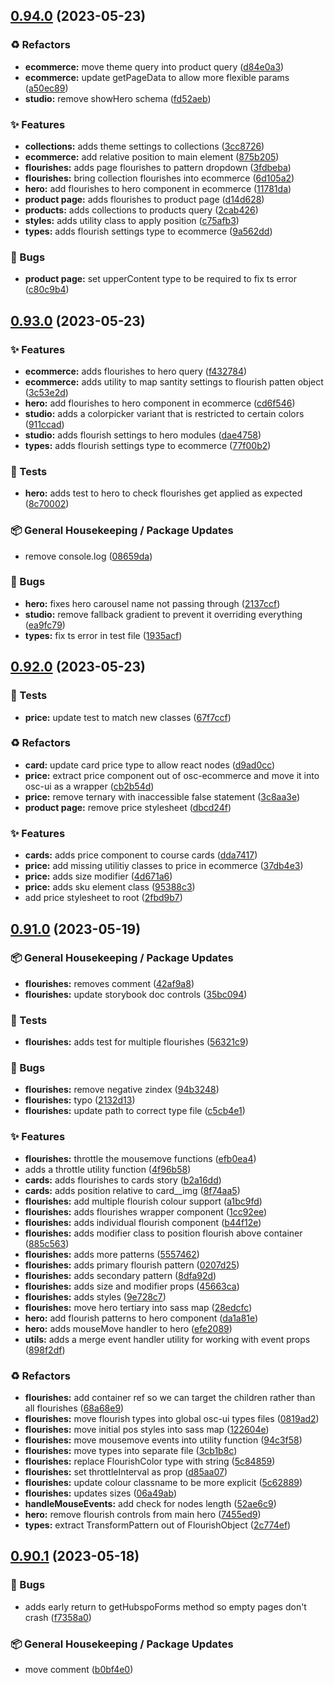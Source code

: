 ## [0.94.0](https://github.com/Open-Study-College/osc/compare/v0.93.0...v0.94.0) (2023-05-23)


### ♻️ Refactors

* **ecommerce:** move theme query into product query ([d84e0a3](https://github.com/Open-Study-College/osc/commit/d84e0a34ae1269c77bfea21b2e17fc6cd333785f))
* **ecommerce:** update getPageData to allow more flexible params ([a50ec89](https://github.com/Open-Study-College/osc/commit/a50ec8922f9a348907fbabab2052d988c96ed01e))
* **studio:** remove showHero schema ([fd52aeb](https://github.com/Open-Study-College/osc/commit/fd52aeb8b1d67eb344f35792f4f0c6d1308ca58e))


### ✨ Features

* **collections:** adds theme settings to collections ([3cc8726](https://github.com/Open-Study-College/osc/commit/3cc872651ccdd006ddb57425e60de02652ca72c3))
* **ecommerce:** add relative position to main element ([875b205](https://github.com/Open-Study-College/osc/commit/875b205d89086019e6e18a4c6007fcda56caec02))
* **flourishes:** adds page flourishes to pattern dropdown ([3fdbeba](https://github.com/Open-Study-College/osc/commit/3fdbeba7144552bab6438074cc6b281c1e42691f))
* **flourishes:** bring collection flourishes into ecommerce ([6d105a2](https://github.com/Open-Study-College/osc/commit/6d105a2afc607c89d730bebf1a49f00f83ef568f))
* **hero:** add flourishes to hero component in ecommerce ([11781da](https://github.com/Open-Study-College/osc/commit/11781da1d5ca0333e9bb2e4b922d62e6f6765850))
* **product page:** adds flourishes to product page ([d14d628](https://github.com/Open-Study-College/osc/commit/d14d628974e60ea1e68a46436cc95939bac3a019))
* **products:** adds collections to products query ([2cab426](https://github.com/Open-Study-College/osc/commit/2cab426257ae6d51bdd8840a3d668d79e768b663))
* **styles:** adds utility class to apply position ([c75afb3](https://github.com/Open-Study-College/osc/commit/c75afb39285b1156049c2e606c615bdc15c85748))
* **types:** adds flourish settings type to ecommerce ([9a562dd](https://github.com/Open-Study-College/osc/commit/9a562ddfea512f759a18fa5d21eb75c192e2c265))


### 🐛 Bugs

* **product page:** set upperContent type to be required to fix ts error ([c80c9b4](https://github.com/Open-Study-College/osc/commit/c80c9b488d86a91202892e1954b85dfafd017cc3))

## [0.93.0](https://github.com/Open-Study-College/osc/compare/v0.92.0...v0.93.0) (2023-05-23)


### ✨ Features

* **ecommerce:** adds flourishes to hero query ([f432784](https://github.com/Open-Study-College/osc/commit/f43278489857b4cf66324b808864e54986cc3adf))
* **ecommerce:** adds utility to map santity settings to flourish patten object ([3c53e2d](https://github.com/Open-Study-College/osc/commit/3c53e2df3791383f016a863691e236d66c7373fc))
* **hero:** add flourishes to hero component in ecommerce ([cd6f546](https://github.com/Open-Study-College/osc/commit/cd6f54614e76144c9fc38c7c31833b7ca3e54c71))
* **studio:** adds a colorpicker variant that is restricted to certain colors ([911ccad](https://github.com/Open-Study-College/osc/commit/911ccad61bd494dd3178815f1732e4ce371e4035))
* **studio:** adds flourish settings to hero modules ([dae4758](https://github.com/Open-Study-College/osc/commit/dae4758fa74f6937ca6051c3477f394aeca5e5dc))
* **types:** adds flourish settings type to ecommerce ([77f00b2](https://github.com/Open-Study-College/osc/commit/77f00b2dd87007fec5d175c06c68461037848d70))


### 🧪 Tests

* **hero:** adds test to hero to check flourishes get applied as expected ([8c70002](https://github.com/Open-Study-College/osc/commit/8c70002b9fb01f624932823fc440feab79b4b605))


### 📦 General Housekeeping / Package Updates

* remove console.log ([08659da](https://github.com/Open-Study-College/osc/commit/08659da46323937c0c3467d66c8877e52caa53ba))


### 🐛 Bugs

* **hero:** fixes hero carousel name not passing through ([2137ccf](https://github.com/Open-Study-College/osc/commit/2137ccf5b9bebdfc54bfe71f326bec7e01630b13))
* **studio:** remove fallback gradient to prevent it overriding everything ([ea9fc79](https://github.com/Open-Study-College/osc/commit/ea9fc792c903ec5731cea4444ebdba9558d20c49))
* **types:** fix ts error in test file ([1935acf](https://github.com/Open-Study-College/osc/commit/1935acfadbd2df1e3d5076589df893bf10e7f2c4))

## [0.92.0](https://github.com/Open-Study-College/osc/compare/v0.91.0...v0.92.0) (2023-05-23)


### 🧪 Tests

* **price:** update test to match new classes ([67f7ccf](https://github.com/Open-Study-College/osc/commit/67f7ccfd7cf6ad615a5b5bf89bb5be4da204aa3c))


### ♻️ Refactors

* **card:** update card price type to allow react nodes ([d9ad0cc](https://github.com/Open-Study-College/osc/commit/d9ad0cc1d1e2dfcdb7be258b5846ceb1a45ca600))
* **price:** extract price component out of osc-ecommerce and move it into osc-ui as a wrapper ([cb2b54d](https://github.com/Open-Study-College/osc/commit/cb2b54dc4cf1755efe4b68d5a360c899c30765df))
* **price:** remove ternary with inaccessible false statement ([3c8aa3e](https://github.com/Open-Study-College/osc/commit/3c8aa3e8b2c19e5df5e8e5d71f74c2b7728d4faa))
* **product page:** remove price stylesheet ([dbcd24f](https://github.com/Open-Study-College/osc/commit/dbcd24fa75b283d6acd7ecc3675c135fef49652b))


### ✨ Features

* **cards:** adds price component to course cards ([dda7417](https://github.com/Open-Study-College/osc/commit/dda7417da7b50f0899f1e46779dc85b0bd24006e))
* **price:** add missing utilitiy classes to price in ecommerce ([37db4e3](https://github.com/Open-Study-College/osc/commit/37db4e36ef6ea983bb9927e3c79d6737329cce2d))
* **price:** adds size modifier ([4d671a6](https://github.com/Open-Study-College/osc/commit/4d671a670f3241f38135124a32cdb16573df14f7))
* **price:** adds sku element class ([95388c3](https://github.com/Open-Study-College/osc/commit/95388c3bcd315b25626f0fb81bd2e7877ef36c87))
* add price stylesheet to root ([2fbd9b7](https://github.com/Open-Study-College/osc/commit/2fbd9b72aad377b5e49a7d80e623671b0d87caa4))

## [0.91.0](https://github.com/Open-Study-College/osc/compare/v0.90.1...v0.91.0) (2023-05-19)


### 📦 General Housekeeping / Package Updates

* **flourishes:** removes comment ([42af9a8](https://github.com/Open-Study-College/osc/commit/42af9a86ab53d9f0456f3376df9b7f1ca9d44693))
* **flourishes:** update storybook doc controls ([35bc094](https://github.com/Open-Study-College/osc/commit/35bc0940518174c2438949b1b2c565d20ee3aa87))


### 🧪 Tests

* **flourishes:** adds test for multiple flourishes ([56321c9](https://github.com/Open-Study-College/osc/commit/56321c985bd32f67dc8955a8b4667c5e65371ab0))


### 🐛 Bugs

* **flourishes:** remove negative zindex ([94b3248](https://github.com/Open-Study-College/osc/commit/94b324854b16a5e46e7da7d5c092ac200ce8653b))
* **flourishes:** typo ([2132d13](https://github.com/Open-Study-College/osc/commit/2132d139aca6669d5ef86b59df9a3776f55a71b9))
* **flourishes:** update path to correct type file ([c5cb4e1](https://github.com/Open-Study-College/osc/commit/c5cb4e13f34d2a74c5b03aefc6abad42080b1412))


### ✨ Features

* **flourishes:** throttle the mousemove functions ([efb0ea4](https://github.com/Open-Study-College/osc/commit/efb0ea4dff64e4a62d733b82263ba51df2360939))
* adds a throttle utility function ([4f96b58](https://github.com/Open-Study-College/osc/commit/4f96b58b3940cdd03b10e5a39eff45d674bea60b))
* **cards:** adds flourishes to cards story ([b2a16dd](https://github.com/Open-Study-College/osc/commit/b2a16ddffa42dc2b5b119df35671dc115286c39a))
* **cards:** adds position relative to card__img ([8f74aa5](https://github.com/Open-Study-College/osc/commit/8f74aa5f8a0d1533ab1c73d5826e1c01d193629a))
* **flourishes:** add multiple flourish colour support ([a1bc9fd](https://github.com/Open-Study-College/osc/commit/a1bc9fd67eb99103f79b17c1a4ba00c2bc2eb42a))
* **flourishes:** adds flourishes wrapper component ([1cc92ee](https://github.com/Open-Study-College/osc/commit/1cc92ee023c8fc69e1559750edc7e5d17d611fd0))
* **flourishes:** adds individual flourish component ([b44f12e](https://github.com/Open-Study-College/osc/commit/b44f12e95322998e1e950959d263728f6c771974))
* **flourishes:** adds modifier class to position flourish above container ([885c563](https://github.com/Open-Study-College/osc/commit/885c5636300e9b8926e037f6e9641869b51f28df))
* **flourishes:** adds more patterns ([5557462](https://github.com/Open-Study-College/osc/commit/5557462af55f20630486706eb598a3267da41047))
* **flourishes:** adds primary flourish pattern ([0207d25](https://github.com/Open-Study-College/osc/commit/0207d2531216b8451833e006666fe5030609b48f))
* **flourishes:** adds secondary pattern ([8dfa92d](https://github.com/Open-Study-College/osc/commit/8dfa92d5999b83e52b66b969dbe4ad2f6c3bd2eb))
* **flourishes:** adds size and modifier props ([45663ca](https://github.com/Open-Study-College/osc/commit/45663cafa18569dfd1dcedebc2b9dfcaf13e0e20))
* **flourishes:** adds styles ([9e728c7](https://github.com/Open-Study-College/osc/commit/9e728c770eb2dea828e5ae9183e8d63142cce296))
* **flourishes:** move hero tertiary into sass map ([28edcfc](https://github.com/Open-Study-College/osc/commit/28edcfc6d1674a49c1325284e35193f9f6fcad90))
* **hero:** add flourish patterns to hero component ([da1a81e](https://github.com/Open-Study-College/osc/commit/da1a81e4eafbeb3f01aeeda6990c1e6813ff6887))
* **hero:** adds mouseMove handler to hero ([efe2089](https://github.com/Open-Study-College/osc/commit/efe20894c082558d582735981deec7e7dbbf6581))
* **utils:** adds a merge event handler utility for working with event props ([898f2df](https://github.com/Open-Study-College/osc/commit/898f2df5ee0d6f87cc369bd0bd51dfe2c56e9bc9))


### ♻️ Refactors

* **flourishes:** add container ref so we can target the children rather than all flourishes ([68a68e9](https://github.com/Open-Study-College/osc/commit/68a68e9737219806cf34bf133ee56b8d603b60b0))
* **flourishes:** move flourish types into global osc-ui types files ([0819ad2](https://github.com/Open-Study-College/osc/commit/0819ad2f7d4e6a58b1ba68b0c8b2afc0e2891b96))
* **flourishes:** move initial pos styles into sass map ([122604e](https://github.com/Open-Study-College/osc/commit/122604ee086aaa4c6304510d523f3f12fe881570))
* **flourishes:** move mousemove events into utility function ([94c3f58](https://github.com/Open-Study-College/osc/commit/94c3f585a0b7f5e71475ed1332e6ad351c2eeaed))
* **flourishes:** move types into separate file ([3cb1b8c](https://github.com/Open-Study-College/osc/commit/3cb1b8cd3b351bf806f1ae43dd848bbb3c74e18d))
* **flourishes:** replace FlourishColor type with string ([5c84859](https://github.com/Open-Study-College/osc/commit/5c848596b61f0a3f95f0d20f848f201cf482d9a5))
* **flourishes:** set throttleInterval as prop ([d85aa07](https://github.com/Open-Study-College/osc/commit/d85aa077ece9a79d5ff4cb1468e90a1f2c964b8d))
* **flourishes:** update colour classname to be more explicit ([5c62889](https://github.com/Open-Study-College/osc/commit/5c62889e7c8b43ef28b0e721bb92e9b42f8286ca))
* **flourishes:** updates sizes ([06a49ab](https://github.com/Open-Study-College/osc/commit/06a49ab3f8aa86ae1128e9b87f4f390c350c7573))
* **handleMouseEvents:** add check for nodes length ([52ae6c9](https://github.com/Open-Study-College/osc/commit/52ae6c9406d095612898d5a6c0e2ba4ff36cd0a4))
* **hero:** remove flourish controls from main hero ([7455ed9](https://github.com/Open-Study-College/osc/commit/7455ed9da43afc49ae0de0a8cf43eeb46b7c5a66))
* **types:** extract TransformPattern out of FlourishObject ([2c774ef](https://github.com/Open-Study-College/osc/commit/2c774ef3fe1c0e33d1e1988a143d2d9213e22087))

## [0.90.1](https://github.com/Open-Study-College/osc/compare/v0.90.0...v0.90.1) (2023-05-18)


### 🐛 Bugs

* adds early return to getHubspoForms method so empty pages don't crash ([f7358a0](https://github.com/Open-Study-College/osc/commit/f7358a062722307ad829e68731c8f42de74fed6d))


### 📦 General Housekeeping / Package Updates

* move comment ([b0bf4e0](https://github.com/Open-Study-College/osc/commit/b0bf4e0591e32a2ffe4a01641769c8b1012d97fd))

